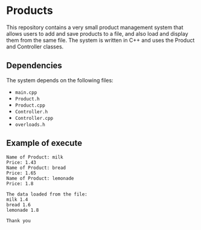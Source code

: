# Products

This repository contains a very small product management system that allows users to add and save products to a file, and also load and display them from the same file. The system is written in C++ and uses the Product and Controller classes.

## Dependencies

The system depends on the following files:

- `main.cpp`
- `Product.h`
- `Product.cpp`
- `Controller.h`
- `Controller.cpp`
- `overloads.h`

## Example of execute

```
Name of Product: milk
Price: 1.43
Name of Product: bread
Price: 1.65
Name of Product: lemonade
Price: 1.8

The data loaded from the file: 
milk 1.4
bread 1.6
lemonade 1.8

Thank you
```